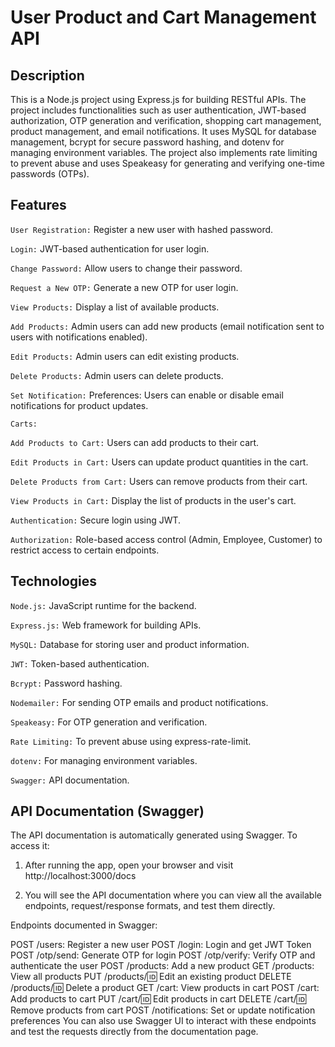 # User Product and Cart Management API

## Description

This is a Node.js project using Express.js for building RESTful APIs. The project includes functionalities such as user authentication, JWT-based authorization, OTP generation and verification, shopping cart management, product management, and email notifications. It uses MySQL for database management, bcrypt for secure password hashing, and dotenv for managing environment variables. The project also implements rate limiting to prevent abuse and uses Speakeasy for generating and verifying one-time passwords (OTPs).

## Features

`User Registration:` Register a new user with hashed password.

`Login:` JWT-based authentication for user login.

`Change Password:` Allow users to change their password.

`Request a New OTP:` Generate a new OTP for user login.

`View Products:` Display a list of available products.

`Add Products:` Admin users can add new products (email notification sent to users with notifications enabled).

`Edit Products:` Admin users can edit existing products.

`Delete Products:` Admin users can delete products.

`Set Notification:` Preferences: Users can enable or disable email notifications for product updates.

`Carts:`

`Add Products to Cart:` Users can add products to their cart.

`Edit Products in Cart:` Users can update product quantities in the cart.

`Delete Products from Cart:` Users can remove products from their cart.

`View Products in Cart:` Display the list of products in the user's cart.

`Authentication:` Secure login using JWT.

`Authorization:` Role-based access control (Admin, Employee, Customer) to restrict access to certain endpoints.

## Technologies

`Node.js:` JavaScript runtime for the backend.

`Express.js:` Web framework for building APIs.

`MySQL:` Database for storing user and product information.

`JWT:` Token-based authentication.

`Bcrypt:` Password hashing.

`Nodemailer:` For sending OTP emails and product notifications.

`Speakeasy:` For OTP generation and verification.

`Rate Limiting:` To prevent abuse using express-rate-limit.

`dotenv:` For managing environment variables.

`Swagger:` API documentation.

## API Documentation (Swagger)
The API documentation is automatically generated using Swagger. To access it:

1. After running the app, open your browser and visit http://localhost:3000/docs

2. You will see the API documentation where you can view all the available endpoints, request/response formats, and test them directly.

Endpoints documented in Swagger:

POST /users: Register a new user
POST /login: Login and get JWT Token
POST /otp/send: Generate OTP for login
POST /otp/verify: Verify OTP and authenticate the user
POST /products: Add a new product
GET /products: View all products
PUT /products/:id: Edit an existing product
DELETE /products/:id: Delete a product
GET /cart: View products in cart
POST /cart: Add products to cart
PUT /cart/:id: Edit products in cart
DELETE /cart/:id: Remove products from cart
POST /notifications: Set or update notification preferences
You can also use Swagger UI to interact with these endpoints and test the requests directly from the documentation page.

